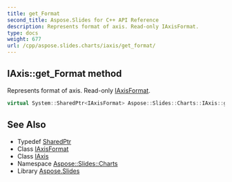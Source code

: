 ```yaml
---
title: get_Format
second_title: Aspose.Slides for C++ API Reference
description: Represents format of axis. Read-only IAxisFormat.
type: docs
weight: 677
url: /cpp/aspose.slides.charts/iaxis/get_format/
---
```

## IAxis::get_Format method


Represents format of axis. Read-only [IAxisFormat](../../iaxisformat/).

```cpp
virtual System::SharedPtr<IAxisFormat> Aspose::Slides::Charts::IAxis::get_Format()=0
```

## See Also

* Typedef [SharedPtr](../../../system/sharedptr/)
* Class [IAxisFormat](../../iaxisformat/)
* Class [IAxis](../)
* Namespace [Aspose::Slides::Charts](../../)
* Library [Aspose.Slides](../../../)
